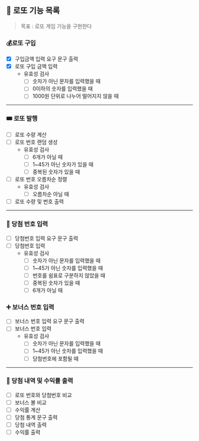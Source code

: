 ## 🎱 로또 기능 목록
> 목표 : 로또 게임 기능을 구현한다

### 💰로또 구입
- [x] 구입금액 입력 요구 문구 출력
- [x] 로또 구입 금액 입력
  - 유효성 검사
    - [ ] 숫자가 아닌 문자를 입력했을 때
    - [ ] 0이하의 숫자를 입력했을 때
    - [ ] 1000원 단위로 나누어 떨어지지 않을 때
* * *

### 🎟️ 로또 발행
- [ ] 로또 수량 계산
- [ ] 로또 번호 랜덤 생성
    - 유효성 검사
      - [ ] 6개가 아닐 때
      - [ ] 1~45가 아닌 숫자가 있을 때
      - [ ] 중복된 숫자가 있을 때
- [ ] 로또 번호 오름차순 정렬
  - 유효성 검사
    - [ ] 오름차순 아닐 때
- [ ] 로또 수량 및 번호 출력
* * *

### 💬 당첨 번호 입력
- [ ] 당첨번호 입력 요구 문구 출력
- [ ] 당첨번호 입력
  - 유효성 검사
    - [ ] 숫자가 아닌 문자를 입력했을 때
    - [ ] 1~45가 아닌 숫자를 입력했을 때
    - [ ] 번호를 쉼표로 구분하지 않았을 때
    - [ ] 중복된 숫자가 있을 때
    - [ ] 6개가 아닐 때

### ➕ 보너스 번호 입력
- [ ] 보너스 번호 입력 요구 문구 출력
- [ ] 보너스 번호 입력
  - 유효성 검사
    - [ ] 숫자가 아닌 문자를 입력했을 때
    - [ ] 1~45가 아닌 숫자를 입력했을 때
    - [ ] 당첨번호에 포함될 때
* * *

### 🎉 당첨 내역 및 수익률 출력
- [ ] 로또 번호와 당첨번호 비교
- [ ] 보너스 볼 비교 
- [ ] 수익률 계산
- [ ] 당첨 통계 문구 출력
- [ ] 당첨 내역 출력
- [ ] 수익률 출력 
